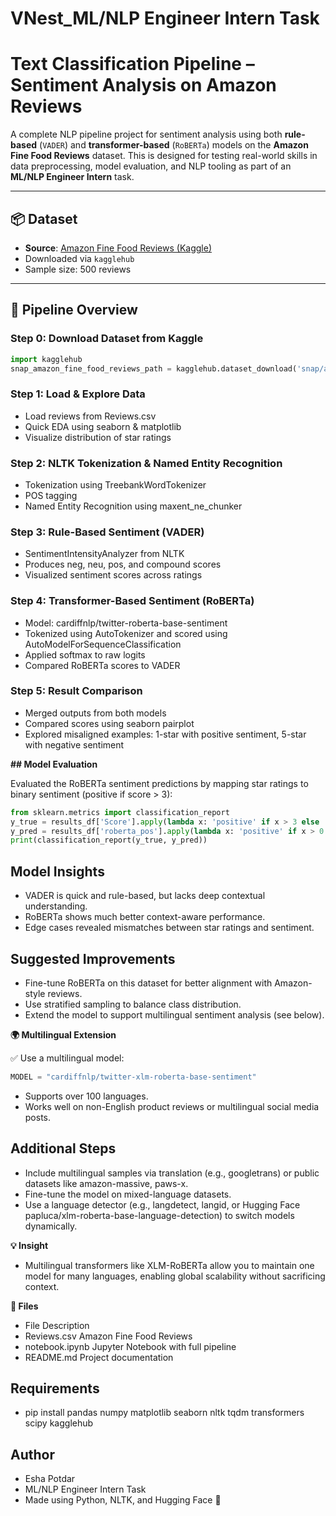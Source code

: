 # VNest_ML/NLP Engineer Intern Task
# Text Classification Pipeline – Sentiment Analysis on Amazon Reviews

A complete NLP pipeline project for sentiment analysis using both **rule-based** (`VADER`) and **transformer-based** (`RoBERTa`) models on the **Amazon Fine Food Reviews** dataset. This is designed for testing real-world skills in data preprocessing, model evaluation, and NLP tooling as part of an **ML/NLP Engineer Intern** task.

---

## 📦 Dataset

- **Source**: [Amazon Fine Food Reviews (Kaggle)](https://www.kaggle.com/datasets/snap/amazon-fine-food-reviews)
- Downloaded via `kagglehub`
- Sample size: 500 reviews

---

## 🔁 Pipeline Overview

### Step 0: Download Dataset from Kaggle

```python
import kagglehub
snap_amazon_fine_food_reviews_path = kagglehub.dataset_download('snap/amazon-fine-food-reviews')
```
### Step 1: Load & Explore Data

- Load reviews from Reviews.csv
- Quick EDA using seaborn & matplotlib
- Visualize distribution of star ratings

### Step 2: NLTK Tokenization & Named Entity Recognition

- Tokenization using TreebankWordTokenizer
- POS tagging
- Named Entity Recognition using maxent_ne_chunker
  
### Step 3: Rule-Based Sentiment (VADER)

- SentimentIntensityAnalyzer from NLTK
- Produces neg, neu, pos, and compound scores
- Visualized sentiment scores across ratings
  
### Step 4: Transformer-Based Sentiment (RoBERTa)

- Model: cardiffnlp/twitter-roberta-base-sentiment
- Tokenized using AutoTokenizer and scored using AutoModelForSequenceClassification
- Applied softmax to raw logits
- Compared RoBERTa scores to VADER

### Step 5: Result Comparison

- Merged outputs from both models
- Compared scores using seaborn pairplot
- Explored misaligned examples: 1-star with positive sentiment, 5-star with negative sentiment

**## Model Evaluation**

Evaluated the RoBERTa sentiment predictions by mapping star ratings to binary sentiment (positive if score > 3):
```python
from sklearn.metrics import classification_report
y_true = results_df['Score'].apply(lambda x: 'positive' if x > 3 else 'negative')
y_pred = results_df['roberta_pos'].apply(lambda x: 'positive' if x > 0.5 else 'negative')
print(classification_report(y_true, y_pred))
```
## Model Insights
- VADER is quick and rule-based, but lacks deep contextual understanding.
- RoBERTa shows much better context-aware performance.
- Edge cases revealed mismatches between star ratings and sentiment.

## Suggested Improvements
- Fine-tune RoBERTa on this dataset for better alignment with Amazon-style reviews.
- Use stratified sampling to balance class distribution.
- Extend the model to support multilingual sentiment analysis (see below).

**🌍 Multilingual Extension**

✅ Use a multilingual model:
```python
MODEL = "cardiffnlp/twitter-xlm-roberta-base-sentiment"
```
- Supports over 100 languages.
- Works well on non-English product reviews or multilingual social media posts.

## Additional Steps
- Include multilingual samples via translation (e.g., googletrans) or public datasets like amazon-massive, paws-x.
- Fine-tune the model on mixed-language datasets.
- Use a language detector (e.g., langdetect, langid, or Hugging Face papluca/xlm-roberta-base-language-detection) to switch models dynamically.

**💡 Insight**
- Multilingual transformers like XLM-RoBERTa allow you to maintain one model for many languages, enabling global scalability without sacrificing context.

**📁 Files**
- File	Description
- Reviews.csv	Amazon Fine Food Reviews
- notebook.ipynb	Jupyter Notebook with full pipeline
- README.md	Project documentation

## Requirements
- pip install pandas numpy matplotlib seaborn nltk tqdm transformers scipy kagglehub

## Author
- Esha Potdar
- ML/NLP Engineer Intern Task
- Made using Python, NLTK, and Hugging Face 🤗

